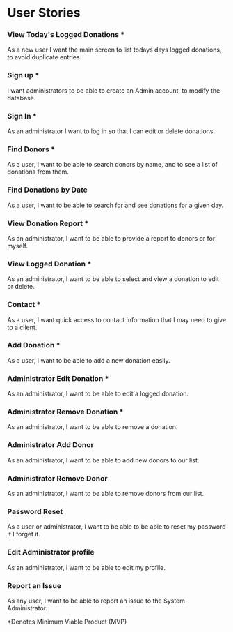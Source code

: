 # User Stories

### View Today's Logged Donations *

As a new user I want the main screen to list todays days logged donations, to avoid duplicate entries.

### Sign up *

I want administrators to be able to create an Admin account, to modify the database.

### Sign In *

As an administrator I want to log in so that I can edit or delete donations.

### Find Donors *

As a user, I want to be able to search donors by name, and to see a list of donations from them.

### Find Donations by Date 

As a user, I want to be able to search for and see donations for a given day. 

### View Donation Report *

As an administrator, I want to be able to provide a report to donors or for myself.

### View Logged Donation *

As an administrator, I want to be able to select and view a donation to edit or delete.

### Contact *

As a user, I want quick access to contact information that I may need to give to a client.

### Add Donation *

As a user, I want to be able to add a new donation easily.

### Administrator Edit Donation *

As an administrator, I want to be able to edit a logged donation.

### Administrator Remove Donation *

As an administrator, I want to be able to remove a donation.

### Administrator Add Donor

As an administrator, I want to be able to add new donors to our list.

### Administrator Remove Donor

As an administrator, I want to be able to remove donors from our list.

### Password Reset 

As a user or administrator, I want to be able to be able to reset my password if I forget it.

### Edit Administrator profile

As an administrator, I want to be able to edit my profile.

### Report an Issue

As any user, I want to be able to report an issue to the System Administrator.

*Denotes Minimum Viable Product (MVP)









 